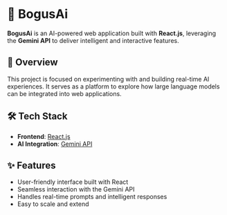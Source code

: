 # 🤖 BogusAi

**BogusAi** is an AI-powered web application built with **React.js**, leveraging the **Gemini API** to deliver intelligent and interactive features.

## 🚀 Overview

This project is focused on experimenting with and building real-time AI experiences. It serves as a platform to explore how large language models can be integrated into web applications.

## 🛠️ Tech Stack

- **Frontend**: [React.js](https://reactjs.org/)
- **AI Integration**: [Gemini API](https://ai.google.dev/gemini-api)

## ✨ Features

- User-friendly interface built with React
- Seamless interaction with the Gemini API
- Handles real-time prompts and intelligent responses
- Easy to scale and extend
